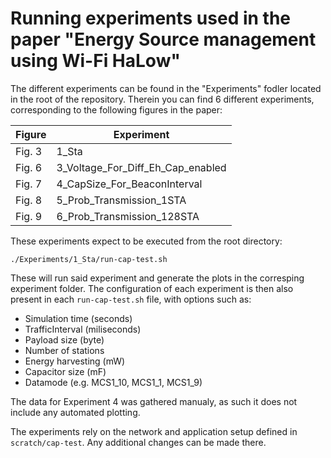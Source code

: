 # Running experiments used in the paper "Energy Source management using Wi-Fi HaLow"

The different experiments can be found in the "Experiments" fodler located in the root of the repository.
Therein you can find 6 different experiments, corresponding to the following figures in the paper:


Figure | Experiment
---|---
Fig. 3  | 1_Sta
Fig. 6  | 3_Voltage_For_Diff_Eh_Cap_enabled
Fig. 7  | 4_CapSize_For_BeaconInterval
Fig. 8  | 5_Prob_Transmission_1STA
Fig. 9  | 6_Prob_Transmission_128STA

These experiments expect to be executed from the root directory:

`./Experiments/1_Sta/run-cap-test.sh`

These will run said experiment and generate the plots in the corresping experiment folder. The configuration of each experiment is then also present in each `run-cap-test.sh` file, with options such as:
- Simulation time (seconds)
- TrafficInterval (miliseconds)
- Payload size (byte)
- Number of stations
- Energy harvesting (mW)
- Capacitor size (mF)
- Datamode (e.g. MCS1_10, MCS1_1, MCS1_9)

The data for Experiment 4 was gathered manualy, as such it does not include any automated plotting.

The experiments rely on the network and application setup defined in `scratch/cap-test`. Any additional changes can be made there.